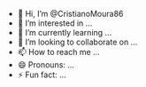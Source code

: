- 👋 Hi, I’m @CristianoMoura86
- 👀 I’m interested in ...
- 🌱 I’m currently learning ...
- 💞️ I’m looking to collaborate on ...
- 📫 How to reach me ...
- 😄 Pronouns: ...
- ⚡ Fun fact: ...

<!---
CristianoMoura86/CristianoMoura86 is a ✨ special 
